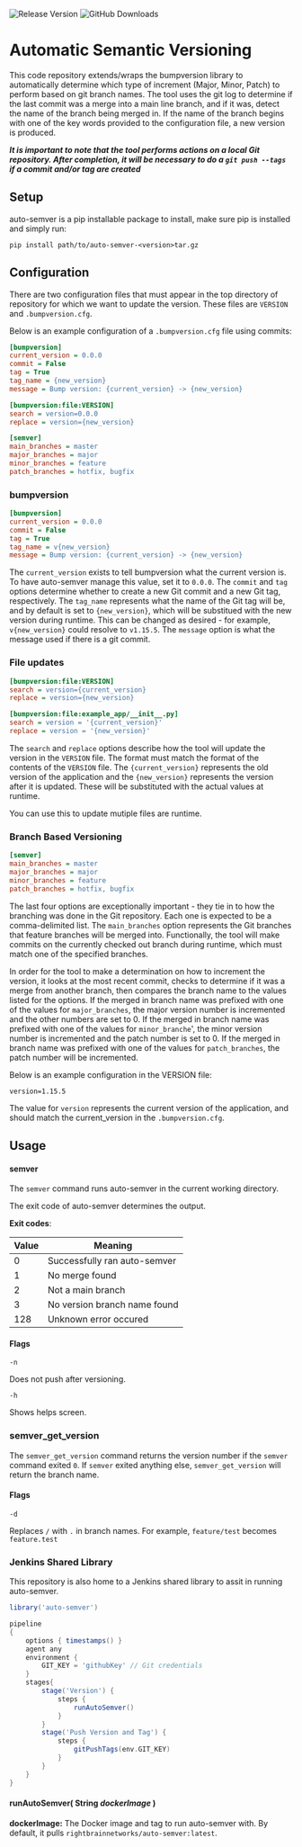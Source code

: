 ![Release Version](https://img.shields.io/github/v/release/RightBrain-Networks/auto-semver) ![GitHub Downloads](https://img.shields.io/github/downloads/RightBrain-Networks/auto-semver/total)

# Automatic Semantic Versioning

This code repository extends/wraps the bumpversion library to automatically determine which type of increment (Major, Minor, Patch) to perform based on git branch names.
The tool uses the git log to determine if the last commit was a merge into a main line branch, and if it was, detect the name of the branch being merged in. If the name of the branch begins with one of the key words provided to the configuration file, a new version is produced.

***It is important to note that the tool performs actions on a local Git repository. After completion, it will be necessary to do a `git push --tags` if a commit and/or tag are created***

## Setup

auto-semver is a pip installable package to install, make sure pip is installed and simply run:

`pip install path/to/auto-semver-<version>tar.gz`

## Configuration

There are two configuration files that must appear in the top directory of repository for which we want to update the version. These files are `VERSION` and `.bumpversion.cfg`.

Below is an example configuration of a `.bumpversion.cfg` file using commits:

```ini
[bumpversion]
current_version = 0.0.0
commit = False
tag = True
tag_name = {new_version}
message = Bump version: {current_version} -> {new_version}

[bumpversion:file:VERSION]
search = version=0.0.0
replace = version={new_version}

[semver]
main_branches = master
major_branches = major
minor_branches = feature
patch_branches = hotfix, bugfix
```

### bumpversion

```ini
[bumpversion]
current_version = 0.0.0
commit = False
tag = True
tag_name = v{new_version}
message = Bump version: {current_version} -> {new_version}
```

The `current_version` exists to tell bumpversion what the current version is. To have auto-semver manage this value, set it to `0.0.0`. The `commit` and `tag` options determine whether to create a new Git commit and a new Git tag, respectively. The `tag_name` represents what the name of the Git tag will be, and by default is set to `{new_version}`, which will be substitued with the new version during runtime. This can be changed as desired - for example, `v{new_version}` could resolve to `v1.15.5`. The `message` option is what the message used if there is a git commit.

### File updates

```ini
[bumpversion:file:VERSION]
search = version={current_version}
replace = version={new_version}

[bumpversion:file:example_app/__init__.py]
search = version = '{current_version}'
replace = version = '{new_version}'
```

The `search` and `replace` options describe how the tool will update the version in the `VERSION` file. The format must match the format of the contents of the `VERSION` file. The `{current_version}` represents the old version of the application and the `{new_version}` represents the version after it is updated. These will be substituted with the actual values at runtime.

You can use this to update mutiple files are runtime.

### Branch Based Versioning

```ini
[semver]
main_branches = master
major_branches = major
minor_branches = feature
patch_branches = hotfix, bugfix
```

The last four options are exceptionally important - they tie in to how the branching was done in the Git repository. Each one is expected to be a comma-delimited list. The `main_branches` option represents the Git branches that feature branches will be merged into. Functionally, the tool will make commits on the currently checked out branch during runtime, which must match one of the specified branches.

In order for the tool to make a determination on how to increment the version, it looks at the most recent commit, checks to determine if it was a merge from another branch, then compares the branch name to the values listed for the options. If the merged in branch name was prefixed with one of the values for `major_branches`, the major version number is incremented and the other numbers are set to 0. If the merged in branch name was prefixed with one of the values for `minor_branche`', the minor version number is incremented and the patch number is set to 0. If the merged in branch name was prefixed with one of the values for `patch_branches`, the patch number will be incremented.

Below is an example configuration in the VERSION file:

```VERSION
version=1.15.5
```

The value for `version` represents the current version of the application, and should match the current_version in the `.bumpversion.cfg`.

## Usage

<a name="semver"></a>
#### semver

The `semver` command runs auto-semver in the current working directory.

The exit code of auto-semver determines the output.

**Exit codes**:

|Value|Meaning|
|---|---|
|0|Successfully ran auto-semver|
|1|No merge found|
|2|Not a main branch|
|3|No version branch name found|
|128|Unknown error occured|

#### Flags

`-n`

Does not push after versioning.

`-h`

Shows helps screen.

<a name="semver_get_version"></a>
### semver_get_version

The `semver_get_version` command returns the version number if the `semver` command exited `0`. If `semver` exited anything else, `semver_get_version` will return the branch name.

#### Flags

`-d`

Replaces `/` with `.` in branch names. For example, `feature/test` becomes `feature.test`

### Jenkins Shared Library

This repository is also home to a Jenkins shared library to assit in running auto-semver.

```groovy
library('auto-semver')

pipeline
{
    options { timestamps() }
    agent any
    environment {
        GIT_KEY = 'githubKey' // Git credentials
    }
    stages{
        stage('Version') {
            steps {
                runAutoSemver()
            }
        }
        stage('Push Version and Tag') {
            steps {
                gitPushTags(env.GIT_KEY)
            }
        }
    }
}
```

#### runAutoSemver( String _dockerImage_ )

**dockerImage:** The Docker image and tag to run auto-semver with. By default, it pulls `rightbrainnetworks/auto-semver:latest`.